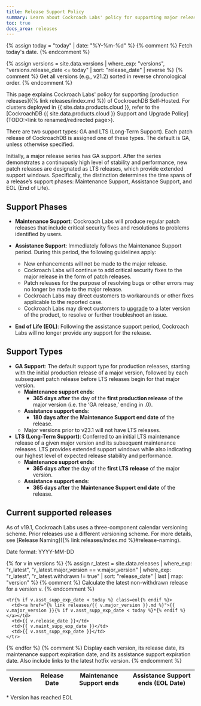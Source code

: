 ```yaml
---
title: Release Support Policy
summary: Learn about Cockroach Labs' policy for supporting major releases of CockroachDB.
toc: true
docs_area: releases
---
```


{% assign today = "today" | date: "%Y-%m-%d" %} {% comment %} Fetch today's date. {% endcomment %}

{% assign versions = site.data.versions | where_exp: "versions", "versions.release_date <= today" | sort: "release_date" | reverse %} {% comment %} Get all versions (e.g., v21.2) sorted in reverse chronological order. {% endcomment %}

This page explains Cockroach Labs' policy for supporting [production releases]({% link releases/index.md %}) of CockroachDB Self-Hosted. For clusters deployed in {{ site.data.products.cloud }}, refer to the [CockroachDB {{ site.data.products.cloud }} Support and Upgrade Policy](TODO:<link to renamed/redirected page>).

There are two support types: GA and LTS (Long-Term Support). Each patch release of CockroachDB is assigned one of these types. The default is GA, unless otherwise specified.

Initially, a major release series has GA support. After the series demonstrates a continuously high level of stability and performance, new patch releases are designated as LTS releases, which provide extended support windows. Specifically, the distinction determines the time spans of a release’s support phases: Maintenance Support, Assistance Support, and EOL (End of Life).

## Support Phases

- **Maintenance Support**: Cockroach Labs will produce regular patch releases that include critical security fixes and resolutions to problems identified by users.

- **Assistance Support**: Immediately follows the Maintenance Support period. During this period, the following guidelines apply:
  - New enhancements will not be made to the major release.
  - Cockroach Labs will continue to add critical security fixes to the major release in the form of patch releases.
  - Patch releases for the purpose of resolving bugs or other errors may no longer be made to the major release. 
  - Cockroach Labs may direct customers to workarounds or other fixes applicable to the reported case.
  - Cockroach Labs may direct customers to [upgrade](https://www.cockroachlabs.com/docs/stable/upgrade-cockroach-version) to a later version of the product, to resolve or further troubleshoot an issue.

- **End of Life (EOL)**: Following the assistance support period, Cockroach Labs will no longer provide any support for the release.

## Support Types

* **GA Support**: The default support type for production releases, starting with the initial production release of a major version, followed by each subsequent patch release before LTS releases begin for that major version.
    * **Maintenance support ends**:
        * **365 days** **after** the day of the **first production release** of the major version (i.e. the ‘GA release,’ ending in .0).
    * **Assistance support ends**:
        * **180 days after** the **Maintenance Support end date** of the release.
    * Major versions prior to v23.1 will not have LTS releases.
* **LTS (Long-Term Support)**: Conferred to an initial LTS maintenance release of a given major version and its subsequent maintenance releases. LTS provides extended support windows while also indicating our highest level of expected release stability and performance.
    * **Maintenance support ends**:
        * **365 days** **after** the day of the **first LTS release** of the major version.
    * **Assistance support ends**:
        * **365 days after** the **Maintenance Support end date** of the release.

## Current supported releases

As of v19.1, Cockroach Labs uses a three-component calendar versioning scheme. Prior releases use a different versioning scheme. For more details, see [Release Naming]({% link releases/index.md %}#release-naming).

Date format: YYYY-MM-DD

<table>
	<thead>
		<tr>
			<th>Version</th>
			<th>Release Date</th>
			<th>Maintenance Support ends</th>
			<th>Assistance Support ends (EOL Date)</th>
		</tr>
	</thead>
  {% for v in versions %}
    {% assign r_latest = site.data.releases | where_exp: "r_latest", "r_latest.major_version == v.major_version" | where_exp: "r_latest", "r_latest.withdrawn != true" | sort: "release_date" | last | map: "version" %} {% comment %} Calculate the latest non-withdrawn release for a version v. {% endcomment %}

    <tr{% if v.asst_supp_exp_date < today %} class=eol{% endif %}>
      <td><a href="{% link releases/{{ v.major_version }}.md %}">{{ v.major_version }}{% if v.asst_supp_exp_date < today %}*{% endif %}</a></td>
      <td>{{ v.release_date }}</td>
      <td>{{ v.maint_supp_exp_date }}</td>
      <td>{{ v.asst_supp_exp_date }}</td>
    </tr>
  {% endfor %} {% comment %} Display each version, its release date, its maintenance support expiration date, and its assistance support expiration date. Also include links to the latest hotfix version. {% endcomment %}
</table>

&#42; Version has reached EOL
